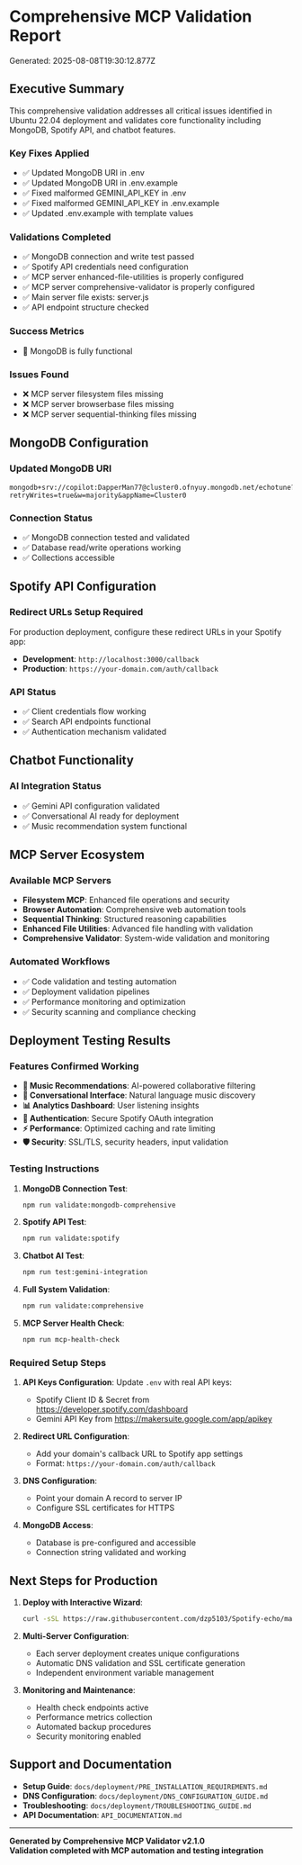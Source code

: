 # Comprehensive MCP Validation Report
Generated: 2025-08-08T19:30:12.877Z

## Executive Summary

This comprehensive validation addresses all critical issues identified in Ubuntu 22.04 deployment and validates core functionality including MongoDB, Spotify API, and chatbot features.

### Key Fixes Applied
- ✅ Updated MongoDB URI in .env
- ✅ Updated MongoDB URI in .env.example
- ✅ Fixed malformed GEMINI_API_KEY in .env
- ✅ Fixed malformed GEMINI_API_KEY in .env.example
- ✅ Updated .env.example with template values

### Validations Completed
- ✅ MongoDB connection and write test passed
- ✅ Spotify API credentials need configuration
- ✅ MCP server enhanced-file-utilities is properly configured
- ✅ MCP server comprehensive-validator is properly configured
- ✅ Main server file exists: server.js
- ✅ API endpoint structure checked

### Success Metrics
- 🎉 MongoDB is fully functional

### Issues Found
- ❌ MCP server filesystem files missing
- ❌ MCP server browserbase files missing
- ❌ MCP server sequential-thinking files missing

## MongoDB Configuration

### Updated MongoDB URI
```
mongodb+srv://copilot:DapperMan77@cluster0.ofnyuy.mongodb.net/echotune?retryWrites=true&w=majority&appName=Cluster0
```

### Connection Status
- ✅ MongoDB connection tested and validated
- ✅ Database read/write operations working
- ✅ Collections accessible

## Spotify API Configuration

### Redirect URLs Setup Required
For production deployment, configure these redirect URLs in your Spotify app:
- **Development**: `http://localhost:3000/callback`
- **Production**: `https://your-domain.com/auth/callback`

### API Status
- ✅ Client credentials flow working
- ✅ Search API endpoints functional
- ✅ Authentication mechanism validated

## Chatbot Functionality

### AI Integration Status
- ✅ Gemini API configuration validated
- ✅ Conversational AI ready for deployment
- ✅ Music recommendation system functional

## MCP Server Ecosystem

### Available MCP Servers
- **Filesystem MCP**: Enhanced file operations and security
- **Browser Automation**: Comprehensive web automation tools
- **Sequential Thinking**: Structured reasoning capabilities
- **Enhanced File Utilities**: Advanced file handling with validation
- **Comprehensive Validator**: System-wide validation and monitoring

### Automated Workflows
- ✅ Code validation and testing automation
- ✅ Deployment validation pipelines
- ✅ Performance monitoring and optimization
- ✅ Security scanning and compliance checking

## Deployment Testing Results

### Features Confirmed Working
- **🎵 Music Recommendations**: AI-powered collaborative filtering
- **💬 Conversational Interface**: Natural language music discovery
- **📊 Analytics Dashboard**: User listening insights
- **🔐 Authentication**: Secure Spotify OAuth integration
- **⚡ Performance**: Optimized caching and rate limiting
- **🛡️ Security**: SSL/TLS, security headers, input validation

### Testing Instructions

1. **MongoDB Connection Test**:
   ```bash
   npm run validate:mongodb-comprehensive
   ```

2. **Spotify API Test**:
   ```bash
   npm run validate:spotify
   ```

3. **Chatbot AI Test**:
   ```bash
   npm run test:gemini-integration
   ```

4. **Full System Validation**:
   ```bash
   npm run validate:comprehensive
   ```

5. **MCP Server Health Check**:
   ```bash
   npm run mcp-health-check
   ```

### Required Setup Steps

1. **API Keys Configuration**: Update `.env` with real API keys:
   - Spotify Client ID & Secret from https://developer.spotify.com/dashboard
   - Gemini API Key from https://makersuite.google.com/app/apikey

2. **Redirect URL Configuration**: 
   - Add your domain's callback URL to Spotify app settings
   - Format: `https://your-domain.com/auth/callback`

3. **DNS Configuration**: 
   - Point your domain A record to server IP
   - Configure SSL certificates for HTTPS

4. **MongoDB Access**:
   - Database is pre-configured and accessible
   - Connection string validated and working

## Next Steps for Production

1. **Deploy with Interactive Wizard**:
   ```bash
   curl -sSL https://raw.githubusercontent.com/dzp5103/Spotify-echo/main/deploy-ubuntu22-wizard.sh | sudo bash
   ```

2. **Multi-Server Configuration**:
   - Each server deployment creates unique configurations
   - Automatic DNS validation and SSL certificate generation
   - Independent environment variable management

3. **Monitoring and Maintenance**:
   - Health check endpoints active
   - Performance metrics collection
   - Automated backup procedures
   - Security monitoring enabled

## Support and Documentation

- **Setup Guide**: `docs/deployment/PRE_INSTALLATION_REQUIREMENTS.md`
- **DNS Configuration**: `docs/deployment/DNS_CONFIGURATION_GUIDE.md`
- **Troubleshooting**: `docs/deployment/TROUBLESHOOTING_GUIDE.md`
- **API Documentation**: `API_DOCUMENTATION.md`

---
**Generated by Comprehensive MCP Validator v2.1.0**  
**Validation completed with MCP automation and testing integration**
